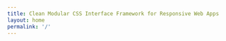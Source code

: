 ```yaml
---
title: Clean Modular CSS Interface Framework for Responsive Web Apps
layout: home
permalink: '/'
---
```


